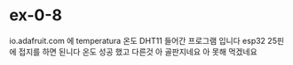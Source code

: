 # ex-0-8
io.adafruit.com 에 temperatura 온도 DHT11 들어간 프로그램 입니다 esp32 25핀에 접지를 하면 된니다
온도 성공 했고 다른것 아 골판지네요 아 못해 먹겠네요
